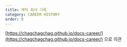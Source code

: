 ```yaml
---
title: 재직 회사 기록
category: CAREER HISTORY
order: 0
---
```

[https://chagchagchag.github.io/docs-career/](https://chagchagchag.github.io/docs-career/) 으로 이관